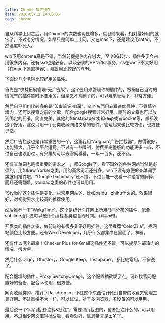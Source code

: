 ```yaml
---
title: Chrome 插件推荐
date: 2016-08-12 14:00:05
tags: chrome
---
```



自从科学上网之后，用Chrome的次数也明显增多。就目前来看，相对最好用的就它了，不过也分情况，如果只是简单上上网，又在mac下，还是建议用safari，不然温度吓死人。

win下用chrome真是不错，当然前提是你内存够大，至少8G起步，插件多了会占用很多内存。还有ssd也是必备，以及必须的VPN和ss服务，ss在win下不大好用（在mac下简直神器），建议用比较好的VPN。

下面说几个觉得比较好用的插件。

<!-- more -->

首先是“快捷拓展管理-无广告版”，这个是用来管理你的插件的，根据自己当时的情况有的插件暂时不要用的，但是又不想删了的，可以用来管理下，非常方便。

然后自己用的比较多的是“印象笔记·剪藏”，这个东西目前看速度最快，不管墙外墙内。还可以搜索之前的文章，配合google搜索非常好用。裁剪的文章也可以放到固定的目录，简直完美。其他的如instapaper或者keep或者pocket等，都都没这个好用。建议只用一个此类收藏网络文章的软件，管理起来也比较方便，也方便记忆。

然后广告拦截也是非常重要的一个，这里我用“Adguard广告拦截器”，做得很好，功能强大，几乎全平台适用。不过有一些限制，付费买完整版的功能更多一点，不过自己也没用过，有兴趣的可以去官网看看，一年一百多，还不错。

还有查单词也是很重要的需求之一，都Google了，看下国外的各种网站当然是必须的，比如New Yorker之类，用的高级词汇还挺多，win下没有方便的查单词手势就用插件吧，“Google Dictionary”还不错，不过只能一次看一种语言的解释，而且还需翻墙。youdao之类的软件也可以用用。

“Stylish”这个插件是美化一些常用网站的，比如baidu，zhihu什么的。效果很好，对视觉要求比较高的推荐使用。

然后推荐一下“WakaTime”，这个是统计你在网上所用时间分布的插件，配合sublime插件还可以统计你编程各类语言的时间。非常神奇。

开发类的插件众多，做前端的有很多非常好用插件，这里推荐“ColorZilla”，找网站颜色比较方便。还有Web Developer，几乎什么都集中在里面了，神器。

还有什么呢？邮箱！Checker Plus for Gmail这插件还不错，可以提示你邮箱内的情况，很方便。

然后什么Diigo，Ghostery，Google Keep，Instapaper，都比较常用，不多说了。

配合翻墙的插件，Proxy SwitchyOmega，这个配置稍微烦了点，可以找官网配置好的备份，配合ss使用，很方便。

网页收藏类的，推荐下Raindrop.io，不过这个东西估计还没自带的收藏夹管理工具好用。不过风格不大一样，可以试试，对于多浏览器，多设备的可以用用。

最后说一个“网页截图:注释&批注”，需要网页截图的，或者批注什么的，可以用用。不过很少网文值得批注啦，看看就好，信息量真是太多了。
